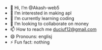- 👋 Hi, I’m @Akash-web5
- 👀 I’m interested in making apl
- 🌱 I’m currently learning coding
- 💞️ I’m looking to collaborate on money
- 📫 How to reach me duciuf12@gmail.com
- 😄 Pronouns: englisj
- ⚡ Fun fact: nothing

<!---
Akash-web5/Akash-web5 is a ✨ special ✨ repository because its `README.md` (this file) appears on your GitHub profile.
You can click the Preview link to take a look at your changes.
--->
